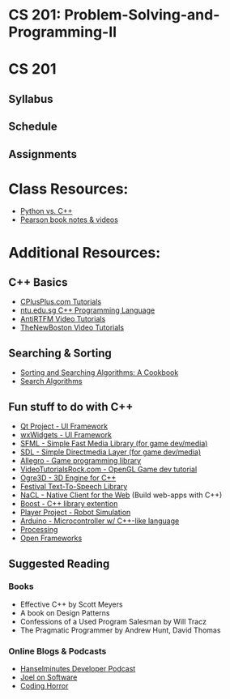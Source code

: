 CS 201: Problem-Solving-and-Programming-II
==================================

# CS 201

## Syllabus

## Schedule

## Assignments

# Class Resources:
* [Python vs. C++](https://github.com/Moosader/Python-vs-CPP)
* [Pearson book notes & videos](http://wps.pearsoned.com/wps/media/access/Pearson_Default/14142/14481673/login.html)

# Additional Resources:

## C++ Basics
* [CPlusPlus.com Tutorials](http://www.cplusplus.com/doc/tutorial/)
* [ntu.edu.sg C++ Programming Language](http://www.ntu.edu.sg/home/ehchua/programming/cpp/cp1_Basics.html)
* [AntiRTFM Video Tutorials](http://www.youtube.com/antirtfm)
* [TheNewBoston Video Tutorials](http://www.youtube.com/thenewboston)

## Searching & Sorting
* [Sorting and Searching Algorithms: A Cookbook](http://www.cs.auckland.ac.nz/~jmor159/PLDS210/niemann/s_man.htm)
* [Search Algorithms](http://www.cs.cmu.edu/~./awm/tutorials/search.html)

## Fun stuff to do with C++
* [Qt Project - UI Framework](http://qt-project.org/)
* [wxWidgets - UI Framework](http://www.wxwidgets.org/)
* [SFML - Simple Fast Media Library (for game dev/media)](http://sfml-dev.org/)
* [SDL - Simple Directmedia Layer (for game dev/media)](http://www.libsdl.org/)
* [Allegro - Game programming library](http://alleg.sourceforge.net/)
* [VideoTutorialsRock.com - OpenGL Game dev tutorial](http://videotutorialsrock.com/)
* [Ogre3D - 3D Engine for C++](http://www.ogre3d.org/)
* [Festival Text-To-Speech Library](http://www.cstr.ed.ac.uk/projects/festival/)
* [NaCL - Native Client for the Web](https://developers.google.com/native-client/) (Build web-apps with C++)
* [Boost - C++ library extention](http://www.boost.org/)
* [Player Project - Robot Simulation](http://playerstage.sourceforge.net/index.php?src=index)
* [Arduino - Microcontroller w/ C++-like language](http://www.arduino.cc/)
* [Processing](http://www.processing.org/reference/libraries/)
* [Open Frameworks](http://www.openframeworks.cc/)

## Suggested Reading

### Books
* Effective C++ by Scott Meyers
* A book on Design Patterns
* Confessions of a Used Program Salesman by Will Tracz
* The Pragmatic Programmer by Andrew Hunt, David Thomas

### Online Blogs & Podcasts
* [Hanselminutes Developer Podcast](http://hanselminutes.com/)
* [Joel on Software](http://www.joelonsoftware.com/)
* [Coding Horror](http://www.codinghorror.com/blog/)
